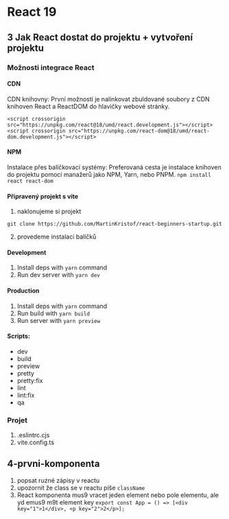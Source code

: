 # React 19

## 3 Jak React dostat do projektu + vytvoření projektu

### Možnosti integrace React

#### CDN

CDN knihovny: První možností je nalinkovat zbuldované soubory z CDN knihoven React a ReactDOM do hlavičky webové stránky.

```
<script crossorigin src="https://unpkg.com/react@18/umd/react.development.js"></script>
<script crossorigin src="https://unpkg.com/react-dom@18/umd/react-dom.development.js"></script>
```

#### NPM

Instalace přes balíčkovací systémy: Preferovaná cesta je instalace knihoven do projektu pomocí manažerů jako NPM, Yarn, nebo PNPM.
`npm install react react-dom`

#### Připravený projekt s vite

1. naklonujeme si projekt

```
git clone https://github.com/MartinKristof/react-beginners-startup.git
```

2. provedeme instalaci balíčků

#### Development

1. Install deps with `yarn` command
1. Run dev server with `yarn dev`

#### Production

1. Install deps with `yarn` command
1. Run build with `yarn build`
1. Run server with `yarn preview`

#### Scripts:

- dev
- build
- preview
- pretty
- pretty:fix
- lint
- lint:fix
- qa

### Projet

1. .eslintrc.cjs
2. vite.config.ts

## 4-prvni-komponenta

1. popsat ruzné zápisy v reactu
2. upozornit že class se v reactu píše `className`
3. React komponenta mus9 vracet jeden element nebo pole elementu, ale yd emus9 m9t element key
   `export const App = () => [<div key="1">1</div>, <p key="2">2</p>];`
